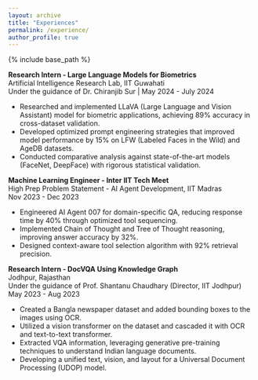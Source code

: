 ```yaml
---
layout: archive
title: "Experiences"
permalink: /experience/
author_profile: true
---
```


{% include base_path %}

<p><strong>Research Intern - Large Language Models for Biometrics</strong><br>
Artificial Intelligence Research Lab, IIT Guwahati<br>
Under the guidance of Dr. Chiranjib Sur | May 2024 - July 2024</p>
<ul>
  <li>Researched and implemented LLaVA (Large Language and Vision Assistant) model for biometric applications, achieving 89% accuracy in cross-dataset validation.</li>
  <li>Developed optimized prompt engineering strategies that improved model performance by 15% on LFW (Labeled Faces in the Wild) and AgeDB datasets.</li>
  <li>Conducted comparative analysis against state-of-the-art models (FaceNet, DeepFace) with rigorous statistical validation.</li>
</ul>

<p><strong>Machine Learning Engineer - Inter IIT Tech Meet</strong><br>
High Prep Problem Statement - AI Agent Development, IIT Madras<br>
Nov 2023 - Dec 2023</p>
<ul>
  <li>Engineered AI Agent 007 for domain-specific QA, reducing response time by 40% through optimized tool sequencing.</li>
  <li>Implemented Chain of Thought and Tree of Thought reasoning, improving answer accuracy by 32%.</li>
  <li>Designed context-aware tool selection algorithm with 92% retrieval precision.</li>
</ul>

<p><strong>Research Intern - DocVQA Using Knowledge Graph</strong><br>
Jodhpur, Rajasthan<br>
Under the guidance of Prof. Shantanu Chaudhary (Director, IIT Jodhpur) May 2023 - Aug 2023</p>
<ul>
  <li>Created a Bangla newspaper dataset and added bounding boxes to the images using OCR.</li>
  <li>Utilized a vision transformer on the dataset and cascaded it with OCR and text-to-text transformer.</li>
  <li>Extracted VQA information, leveraging generative pre-training techniques to understand Indian language documents.</li>
  <li>Developing a unified text, vision, and layout for a Universal Document Processing (UDOP) model.</li>
</ul>

